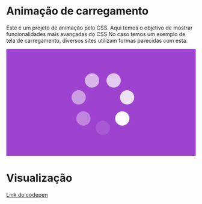 # Animação de carregamento

Este é um projeto de animação pelo CSS. 
Aqui temos o objetivo de mostrar funcionalidades mais avançadas do CSS
No caso temos um exemplo de tela de carregamento, diversos sites utilizam formas parecidas com esta.

![Gif da Animação](animation.gif)

# Visualização

[Link do codepen](https://codepen.io/Pablo-Nobrega/pen/MWdjdXr)
